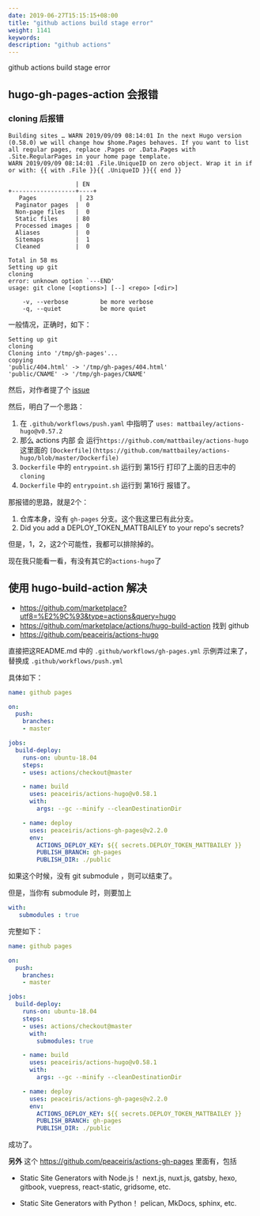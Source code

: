 ```yaml
---
date: 2019-06-27T15:15:15+08:00
title: "github actions build stage error"
weight: 1141
keywords: 
description: "github actions"
---
```


github actions build stage error

## hugo-gh-pages-action 会报错

### cloning 后报错

``` 
Building sites … WARN 2019/09/09 08:14:01 In the next Hugo version (0.58.0) we will change how $home.Pages behaves. If you want to list all regular pages, replace .Pages or .Data.Pages with .Site.RegularPages in your home page template.
WARN 2019/09/09 08:14:01 .File.UniqueID on zero object. Wrap it in if or with: {{ with .File }}{{ .UniqueID }}{{ end }}

                   | EN  
+------------------+----+
   Pages            | 23  
  Paginator pages  |  0  
  Non-page files   |  0  
  Static files     | 80  
  Processed images |  0  
  Aliases          |  0  
  Sitemaps         |  1  
  Cleaned          |  0  

Total in 58 ms
Setting up git
cloning
error: unknown option `---END'
usage: git clone [<options>] [--] <repo> [<dir>]

    -v, --verbose         be more verbose
    -q, --quiet           be more quiet
```

一般情况，正确时，如下：

```
Setting up git
cloning
Cloning into '/tmp/gh-pages'...
copying
'public/404.html' -> '/tmp/gh-pages/404.html'
'public/CNAME' -> '/tmp/gh-pages/CNAME'
```

然后，对作者提了个 [issue](https://github.com/mattbailey/actions-hugo/issues/1)

然后，明白了一个思路：

1. 在 `.github/workflows/push.yaml` 中指明了 `uses: mattbailey/actions-hugo@v0.57.2`
2. 那么 actions 内部 会 运行`https://github.com/mattbailey/actions-hugo` 这里面的 `[Dockerfile](https://github.com/mattbailey/actions-hugo/blob/master/Dockerfile)`
3. `Dockerfile` 中的 `entrypoint.sh` 运行到 第15行 打印了上面的日志中的 `cloning`
4. `Dockerfile` 中的 `entrypoint.sh` 运行到 第16行 报错了。

那报错的思路，就是2个：

1. 仓库本身，没有 `gh-pages` 分支。这个我这里已有此分支。
2. Did you add a DEPLOY_TOKEN_MATTBAILEY to your repo's secrets?

但是，1，2，这2个可能性，我都可以排除掉的。

现在我只能看一看，有没有其它的`actions-hugo`了

## 使用 hugo-build-action 解决

- https://github.com/marketplace?utf8=%E2%9C%93&type=actions&query=hugo
- https://github.com/marketplace/actions/hugo-build-action  找到 github 
- https://github.com/peaceiris/actions-hugo 

直接把这README.md 中的 `.github/workflows/gh-pages.yml` 示例弄过来了，替换成 `.github/workflows/push.yml`

具体如下：

```yml
name: github pages

on:
  push:
    branches:
    - master

jobs:
  build-deploy:
    runs-on: ubuntu-18.04
    steps:
    - uses: actions/checkout@master

    - name: build
      uses: peaceiris/actions-hugo@v0.58.1
      with:
        args: --gc --minify --cleanDestinationDir

    - name: deploy
      uses: peaceiris/actions-gh-pages@v2.2.0
      env:
        ACTIONS_DEPLOY_KEY: ${{ secrets.DEPLOY_TOKEN_MATTBAILEY }}
        PUBLISH_BRANCH: gh-pages
        PUBLISH_DIR: ./public
```

如果这个时候，没有 git submodule ，则可以结束了。

但是，当你有 submodule 时，则要加上 

```yml
with: 
   submodules : true
```

完整如下：

```yml
name: github pages

on:
  push:
    branches:
    - master

jobs:
  build-deploy:
    runs-on: ubuntu-18.04
    steps:
    - uses: actions/checkout@master
      with:
        submodules: true

    - name: build
      uses: peaceiris/actions-hugo@v0.58.1
      with:
        args: --gc --minify --cleanDestinationDir

    - name: deploy
      uses: peaceiris/actions-gh-pages@v2.2.0
      env:
        ACTIONS_DEPLOY_KEY: ${{ secrets.DEPLOY_TOKEN_MATTBAILEY }}
        PUBLISH_BRANCH: gh-pages
        PUBLISH_DIR: ./public
```

成功了。



**另外** 这个 https://github.com/peaceiris/actions-gh-pages 里面有，包括

- Static Site Generators with Node.js！
next.js, nuxt.js, gatsby, hexo, gitbook, vuepress, react-static, gridsome, etc.

- Static Site Generators with Python！
pelican, MkDocs, sphinx, etc.